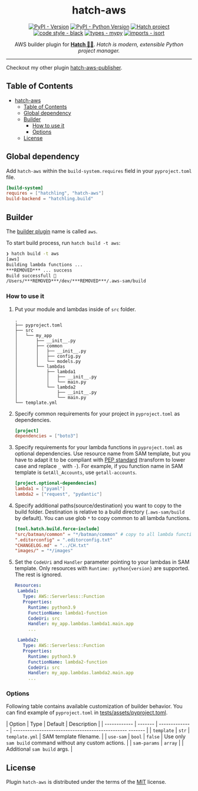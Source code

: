 <!-- markdownlint-disable-file no-inline-html first-line-h1 -->
<div align="center">

# hatch-aws

[![PyPI - Version](https://img.shields.io/pypi/v/hatch-aws.svg)](https://pypi.org/project/hatch-aws) [![PyPI - Python Version](https://img.shields.io/pypi/pyversions/hatch-aws.svg)](https://pypi.org/project/hatch-aws) [![Hatch project](https://img.shields.io/badge/%F0%9F%A5%9A-Hatch-4051b5.svg)](https://github.com/pypa/hatch) [![code style - black](https://img.shields.io/badge/code%20style-black-000000.svg)](https://github.com/psf/black) [![types - mypy](https://img.shields.io/badge/types-Mypy-blue.svg)](https://github.com/python/mypy) [![imports - isort](https://img.shields.io/badge/imports-isort-ef8336.svg)](https://github.com/pycqa/isort)

AWS builder plugin for **[Hatch 🥚🐍](<https://hatch.pypa.io/latest/>)**.
*Hatch is modern, extensible Python project manager.*

</div>

---

Checkout my other plugin [hatch-aws-publisher](https://github.com/aka-raccoon/hatch-aws-publisher).

## Table of Contents

- [hatch-aws](#hatch-aws)
    - [Table of Contents](#table-of-contents)
    - [Global dependency](#global-dependency)
    - [Builder](#builder)
        - [How to use it](#how-to-use-it)
        - [Options](#options)
    - [License](#license)

## Global dependency

Add `hatch-aws` within the `build-system.requires` field in your `pyproject.toml` file.

```toml
[build-system]
requires = ["hatchling", "hatch-aws"]
build-backend = "hatchling.build"
```

## Builder

The [builder plugin](https://hatch.pypa.io/latest/plugins/builder/reference/) name is called `aws`.

To start build process, run `hatch build -t aws`:

```bash
❯ hatch build -t aws
[aws]
Building lambda functions ...
***REMOVED*** ... success
Build successfull 🚀
/Users/***REMOVED***/dev/***REMOVED***/.aws-sam/build
```

### How to use it

1. Put your module and lambdas inside of `src` folder.

   ```shell
   .
   ├── pyproject.toml
   ├── src
   │   └── my_app
   │       ├── __init__.py
   │       ├── common
   │       │   ├── __init__.py
   │       │   ├── config.py
   │       │   └── models.py
   │       └── lambdas
   │           ├── lambda1
   │           │   ├── __init__.py
   │           │   └── main.py
   │           └── lambda2
   │               ├── __init__.py
   │               └── main.py
   └── template.yml
   ```

2. Specify common requirements for your project in `pyproject.toml` as dependencies.

   ```toml
   [project]
   dependencies = ["boto3"]
   ```

3. Specify requirements for your lambda functions in `pyproject.toml` as optional dependencies. Use resource name from SAM template, but you have to adapt it to be compliant with [PEP standard](https://peps.python.org/pep-0503/#normalized-names>) (transform to lower case and replace `_` with `-`). For example, if you function name in SAM template is `GetAll_Accounts`, use `getall-accounts`.

   ```toml
   [project.optional-dependencies]
   lambda1 = ["pyaml"]
   lambda2 = ["request", "pydantic"]
   ```

4. Specify additional paths(source/destination) you want to copy to the build folder. Destination is relative to a build directory (`.aws-sam/build` by default). You can use glob `*` to copy common to all lambda functions.

   ```toml
   [tool.hatch.build.force-include]
   "src/batman/common" = "*/batman/common" # copy to all lambda functions
   ".editorconfig" = ".editorconfig.txt"
   "CHANGELOG.md" = "../CH.txt"
   "images/" = "*/images"
   ```

5. Set the `CodeUri` and `Handler` parameter pointing to your lambdas in SAM template. Only resources with `Runtime: python{version}` are supported. The rest is ignored.

   ```yaml
   Resources:
    Lambda1:
      Type: AWS::Serverless::Function
      Properties:
        Runtime: python3.9
        FunctionName: lambda1-function
        CodeUri: src
        Handler: my_app.lambdas.lambda1.main.app
        ...

    Lambda2:
      Type: AWS::Serverless::Function
      Properties:
        Runtime: python3.9
        FunctionName: lambda2-function
        CodeUri: src
        Handler: my_app.lambdas.lambda2.main.app
        ...
   ```

### Options

Following table contains available customization of builder behavior. You can find example of `pyproject.toml` in [tests/assets/pyproject.toml](https://github.com/aka-raccoon/hatch-aws/blob/main/tests/assets/pyproject.toml).

| Option       | Type    | Default        | Description                                              |
| ------------ | ------- | -------------- | ------------------------------------------------ ------- |
| `template`   | `str`   | `template.yml` | SAM template filename.                                   |
| `use-sam`    | `bool`  | `false`        | Use only `sam build` command without any custom actions. |
| `sam-params` | `array` |                | Additional `sam build` args.                             |

## License

Plugin `hatch-aws` is distributed under the terms of the [MIT](https://spdx.org/licenses/MIT.html) license.
